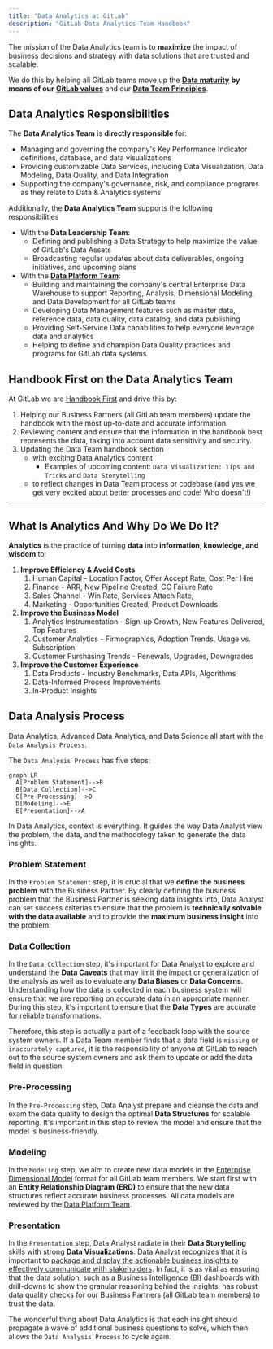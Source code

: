 ```yaml
---
title: "Data Analytics at GitLab"
description: "GitLab Data Analytics Team Handbook"
---
```


The mission of the Data Analytics team is to **maximize** the impact of business decisions and strategy with data solutions that are trusted and scalable.

We do this by helping all GitLab teams move up the [**Data maturity**](https://internal.gitlab.com/handbook/enterprise-data/direction/#current-data-maturity) **by means of our** [**GitLab values**](/handbook/values/) and our [**Data Team Principles**](/handbook/enterprise-data/organization/principles/).

## Data Analytics Responsibilities

The **Data Analytics Team** is **directly responsible** for:

- Managing and governing the company's Key Performance Indicator definitions, database, and data visualizations
- Providing customizable Data Services, including Data Visualization, Data Modeling, Data Quality, and Data Integration
- Supporting the company's governance, risk, and compliance programs as they relate to Data & Analytics systems

Additionally, the **Data Analytics Team** supports the following responsibilities

- With the **Data Leadership Team**:
  - Defining and publishing a Data Strategy to help maximize the value of GitLab's Data Assets
  - Broadcasting regular updates about data deliverables, ongoing initiatives, and upcoming plans
- With the [**Data Platform Team**](/handbook/enterprise-data/organization/engineering/#data-platform-responsibilities):
  - Building and maintaining the company's central Enterprise Data Warehouse to support Reporting, Analysis, Dimensional Modeling, and Data Development for all GitLab teams
  - Developing Data Management features such as master data, reference data, data quality, data catalog, and data publishing
  - Providing Self-Service Data capabilities to help everyone leverage data and analytics
  - Helping to define and champion Data Quality practices and programs for GitLab data systems

## Handbook First on the Data Analytics Team

At GitLab we are [Handbook First](/handbook/about/handbook-usage/#why-handbook-first) and drive this by:

1. Helping our Business Partners (all GitLab team members) update the handbook with the most up-to-date and accurate information.
1. Reviewing content and ensure that the information in the handbook best represents the data, taking into account data sensitivity and security.
1. Updating the Data Team handbook section
    - with exciting Data Analytics content
        - Examples of upcoming content: `Data Visualization: Tips and Tricks` and `Data Storytelling`
    - to reflect changes in Data Team process or codebase  (and yes we get very excited about better processes and code! Who doesn't!)

---

## What Is Analytics And Why Do We Do It?

**Analytics** is the practice of turning **data** into **information, knowledge, and wisdom** to:

1. **Improve Efficiency & Avoid Costs**
    1. Human Capital - Location Factor, Offer Accept Rate, Cost Per Hire
    1. Finance - ARR, New Pipeline Created, CC Failure Rate
    1. Sales Channel - Win Rate, Services Attach Rate,
    1. Marketing - Opportunities Created, Product Downloads
1. **Improve the Business Model**
    1. Analytics Instrumentation - Sign-up Growth, New Features Delivered, Top Features
    1. Customer Analytics - Firmographics, Adoption Trends, Usage vs. Subscription
    1. Customer Purchasing Trends - Renewals, Upgrades, Downgrades
1. **Improve the Customer Experience**
    1. Data Products - Industry Benchmarks, Data APIs, Algorithms
    1. Data-Informed Process Improvements
    1. In-Product Insights

## Data Analysis Process

Data Analytics, Advanced Data Analytics, and Data Science all start with the `Data Analysis Process`.

The `Data Analysis Process` has five steps:

```mermaid
graph LR
  A[Problem Statement]-->B
  B[Data Collection]-->C
  C[Pre-Processing]-->D
  D[Modeling]-->E
  E[Presentation]-->A
```

In Data Analytics, context is everything. It guides the way Data Analyst view the problem, the data, and the methodology taken to generate the data insights.

### Problem Statement

In the `Problem Statement` step, it is crucial that we **define the business problem** with the Business Partner. By clearly defining the business problem that the Business Partner is seeking data insights into, Data Analyst can set success criterias to ensure that the problem is **technically solvable with the data available** and to provide the **maximum business insight** into the problem.

### Data Collection

In the `Data Collection` step, it's important for Data Analyst to explore and understand the **Data Caveats** that may limit the impact or generalization of the analysis as well as to evaluate any **Data Biases** or **Data Concerns**. Understanding how the data is collected in each business system will ensure that we are reporting on accurate data in an appropriate manner. During this step, it's important to ensure that the **Data Types** are accurate for reliable transformations.

Therefore, this step is actually a part of a feedback loop with the source system owners. If a Data Team member finds that a data field is `missing` or `inaccurately captured`, it is the responsibility of anyone at GitLab to reach out to the source system owners and ask them to update or add the data field in question.

### Pre-Processing

In the `Pre-Processing` step, Data Analyst prepare and cleanse the data and exam the data quality to design the optimal **Data Structures** for scalable reporting. It's important in this step to review the model and ensure that the model is business-friendly.

### Modeling

In the `Modeling` step, we aim to create new data models in the [Enterprise Dimensional Model](/handbook/enterprise-data/platform/edw/) format for all GitLab team members. We start first with an **Entity Relationship Diagram (ERD)** to ensure that the new data structures reflect accurate business processes. All data models are reviewed by the [Data Platform Team](/handbook/enterprise-data/organization/engineering/#data-platform-responsibilities).

### Presentation

In the `Presentation` step, Data Analyst radiate in their **Data Storytelling** skills with strong **Data Visualizations**. Data Analyst recognizes that it is important to [package and display the actionable business insights to effectively communicate with stakeholders](https://www.forbes.com/sites/evamurray/2019/01/28/how-data-visualization-supports-communication/#3a8d1972cced). In fact, it is as vital as ensuring that the data solution, such as a Business Intelligence (BI) dashboards with drill-downs to show the granular reasoning behind the insights, has robust data quality checks for our Business Partners (all GitLab team members) to trust the data.

The wonderful thing about Data Analytics is that each insight should propagate a wave of additional business questions to solve, which then allows the `Data Analysis Process` to cycle again.
